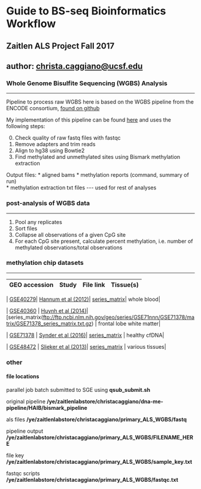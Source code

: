 # Guide to BS-seq Bioinformatics Workflow
## Zaitlen ALS Project Fall 2017 
## author: <christa.caggiano@ucsf.edu> 

### Whole Genome Bisulfite Sequencing (WGBS) Analysis 
------
Pipeline to process raw WGBS here is based on the WGBS pipeline from the ENCODE consortium, [found on github](https://github.com/ENCODE-DCC/dna-me-pipeline/blob/master/HAIB/bismark_pipeline/bismark_pipeline_main.sh) 

My implementation of this pipeline can be found [here](https://github.com/christacaggiano/ENCODE_WGBS) and uses the following steps: 

0. Check quality of raw fastq files with fastqc 
1. Remove adapters and trim reads
2. Align to hg38 using Bowtie2  
3. Find methylated and unmethylated sites using Bismark methylation extraction  

Output files: 
    * aligned bams 
    * methylation reports (command, summary of run)  
    * methylation extraction txt files --- used for rest of analyses

### post-analysis of WGBS data
------  

1. Pool any replicates 
2. Sort files 
3. Collapse all observations of a given CpG site 
4. For each CpG site present, calculate percent methylation, i.e. number of methylated observations/total observations

### methylation chip datasets 
------

| GEO accession | Study         | File link  | Tissue(s)  |
| ------------- |---------------| -----------|------------|

| [GSE40279](https://www-ncbi-nlm-nih-gov.ucsf.idm.oclc.org/geo/query/acc.cgi?acc=GSE40279)| [Hannum et al (2012)](https://www-ncbi-nlm-nih-gov.ucsf.idm.oclc.org/pubmed/23177740)| [series_matrix](https://goo.gl/CaGDpK)| whole blood|

| [GSE40360](https://www-ncbi-nlm-nih-gov.ucsf.idm.oclc.org/geo/query/acc.cgi?acc=GSE40360)   | [Huynh et al (2014)](https://www-ncbi-nlm-nih-gov.ucsf.idm.oclc.org/pubmed/24270187)| [series_matrix(ftp://ftp.ncbi.nlm.nih.gov/geo/series/GSE71nnn/GSE71378/matrix/GSE71378_series_matrix.txt.gz) | frontal lobe white matter|

| [GSE71378](https://www-ncbi-nlm-nih-gov.ucsf.idm.oclc.org/geo/query/acc.cgi?acc=GSE71378) | [Synder et al (2016)](https://www-ncbi-nlm-nih-gov.ucsf.idm.oclc.org/pubmed/26771485)| [series_matrix](ftp://ftp.ncbi.nlm.nih.gov/geo/series/GSE40nnn/GSE40360/matrix/GSE40360_series_matrix.txt.gz)     | healthy cfDNA|

| [GSE48472](https://www-ncbi-nlm-nih-gov.ucsf.idm.oclc.org/geo/query/acc.cgi?acc=GSE48472) | [Slieker et al (2013)](https://epigeneticsandchromatin.biomedcentral.com/articles/10.1186/1756-8935-6-26#Bib1)| [series_matrix](ftp://ftp.ncbi.nlm.nih.gov/geo/series/GSE48nnn/GSE48472/matrix/GSE48472_series_matrix.txt.gz)  | various tissues| 

### other 

#### file locations   
parallel job batch submitted to SGE using **qsub_submit.sh**  

original pipeline **/ye/zaitlenlabstore/christacaggiano/dna-me-pipeline/HAIB/bismark_pipeline** 

als files **/ye/zaitlenlabstore/christacaggiano/primary_ALS_WGBS/fastq** 

pipeline output **/ye/zaitlenlabstore/christacaggiano/primary_ALS_WGBS/FILENAME_HERE**

file key **/ye/zaitlenlabstore/christacaggiano/primary_ALS_WGBS/sample_key.txt** 

fastqc scripts **/ye/zaitlenlabstore/christacaggiano/primary_ALS_WGBS/fastqc.txt** 

  
  
